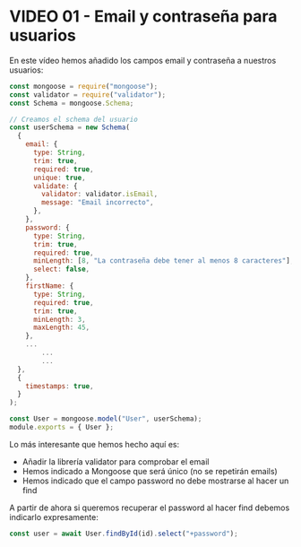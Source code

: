# VIDEO 01 - Email y contraseña para usuarios

En este vídeo hemos añadido los campos email y contraseña a nuestros usuarios:

```jsx
const mongoose = require("mongoose");
const validator = require("validator");
const Schema = mongoose.Schema;

// Creamos el schema del usuario
const userSchema = new Schema(
  {
    email: {
      type: String,
      trim: true,
      required: true,
      unique: true,
      validate: {
        validator: validator.isEmail,
        message: "Email incorrecto",
      },
    },
    password: {
      type: String,
      trim: true,
      required: true,
      minLength: [8, "La contraseña debe tener al menos 8 caracteres"],
      select: false,
    },
    firstName: {
      type: String,
      required: true,
      trim: true,
      minLength: 3,
      maxLength: 45,
    },
    ...
		...
		...
  },
  {
    timestamps: true,
  }
);

const User = mongoose.model("User", userSchema);
module.exports = { User };
```

Lo más interesante que hemos hecho aquí es:

- Añadir la librería validator para comprobar el email
- Hemos indicado a Mongoose que será único (no se repetirán emails)
- Hemos indicado que el campo password no debe mostrarse al hacer un find

A partir de ahora si queremos recuperar el password al hacer find debemos indicarlo expresamente:

```jsx
const user = await User.findById(id).select("+password");
```
